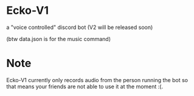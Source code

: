 # Ecko-V1

a "voice controlled" discord bot (V2 will be released soon)

(btw data.json is for the music command)

# Note
Ecko-V1 currently only records audio from the person running the bot so that means your friends are not able to use it at the moment :(.
